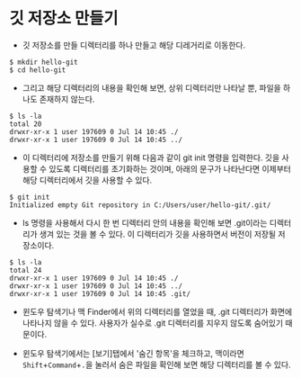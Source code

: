 # 깃 저장소 만들기

* 깃 저장소를 만들 디렉터리를 하나 만들고 해당 디레거리로 이동한다.

```git
$ mkdir hello-git
$ cd hello-git
```

* 그리고 해당 디렉터리의 내용을 확인해 보면, 상위 디렉터리만 나타날 뿐, 파일을 하나도 존재하지 않는다.

```git
$ ls -la
total 20
drwxr-xr-x 1 user 197609 0 Jul 14 10:45 ./
drwxr-xr-x 1 user 197609 0 Jul 14 10:45 ../
```

* 이 디렉터리에 저장소를 만들기 위해 다음과 같이 git init 명령을 입력한다. 깃을 사용할 수 있도록 디렉터리를 초기화하는 것이며, 아래의 문구가 나타난다면 이제부터 해당 디렉터리에서 깃을 사용할 수 있다.

```git
$ git init
Initialized empty Git repository in C:/Users/user/hello-git/.git/
```

* ls 명령을 사용해서 다시 한 번 디렉터리 안의 내용을 확인해 보면 .git이라는 디렉터리가 생겨 있는 것을 볼 수 있다. 이 디렉터리가 깃을 사용하면서 버전이 저장될 저장소이다.

```git
$ ls -la
total 24
drwxr-xr-x 1 user 197609 0 Jul 14 10:45 ./
drwxr-xr-x 1 user 197609 0 Jul 14 10:45 ../
drwxr-xr-x 1 user 197609 0 Jul 14 10:45 .git/
```

* 윈도우 탐색기나 맥 Finder에서 위의 디렉터리를 열었을 때, .git 디렉터리가 화면에 나타나지 않을 수 있다. 사용자가 실수로 .git 디렉터리를 지우지 않도록 숨어있기 때문이다.

* 윈도우 탐색기에서는 [보기]탭에서 '숨긴 항목'을 체크하고, 맥이라면 ```Shift```+```Command```+```.```을 눌러서 숨은 파일을 확인해 보면 해당 디렉터리를 볼 수 있다.
